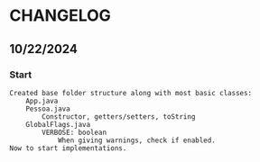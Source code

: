 # CHANGELOG

## 10/22/2024
### Start
    Created base folder structure along with most basic classes:
        App.java
        Pessoa.java
            Constructor, getters/setters, toString
        GlobalFlags.java
            VERBOSE: boolean
                When giving warnings, check if enabled.
    Now to start implementations.